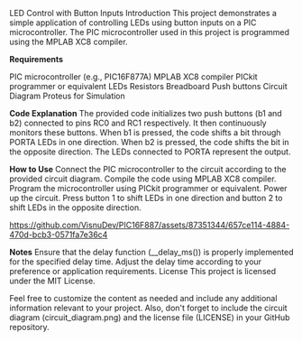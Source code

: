 LED Control with Button Inputs
Introduction
This project demonstrates a simple application of controlling LEDs using button inputs on a PIC microcontroller. The PIC microcontroller used in this project is programmed using the MPLAB XC8 compiler.

**Requirements**

PIC microcontroller (e.g., PIC16F877A)
MPLAB XC8 compiler
PICkit programmer or equivalent
LEDs
Resistors
Breadboard
Push buttons
Circuit Diagram
Proteus for Simulation

**Code Explanation**
The provided code initializes two push buttons (b1 and b2) connected to pins RC0 and RC1 respectively. It then continuously monitors these buttons. When b1 is pressed, the code shifts a bit through PORTA LEDs in one direction. When b2 is pressed, the code shifts the bit in the opposite direction. The LEDs connected to PORTA represent the output.

**How to Use**
Connect the PIC microcontroller to the circuit according to the provided circuit diagram.
Compile the code using MPLAB XC8 compiler.
Program the microcontroller using PICkit programmer or equivalent.
Power up the circuit.
Press button 1 to shift LEDs in one direction and button 2 to shift LEDs in the opposite direction.



https://github.com/VisnuDev/PIC16F887/assets/87351344/657ce114-4884-470d-bcb3-0571fa7e36c4




**Notes**
Ensure that the delay function (__delay_ms()) is properly implemented for the specified delay time.
Adjust the delay time according to your preference or application requirements.
License
This project is licensed under the MIT License.

Feel free to customize the content as needed and include any additional information relevant to your project. Also, don't forget to include the circuit diagram (circuit_diagram.png) and the license file (LICENSE) in your GitHub repository.
